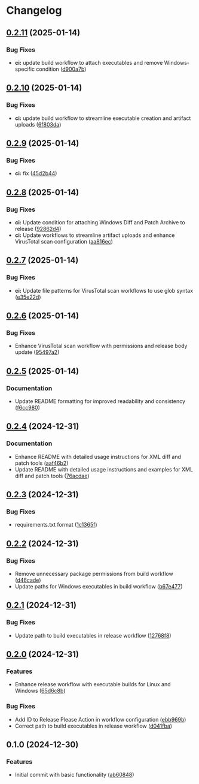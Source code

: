 # Changelog

## [0.2.11](https://github.com/chemodun/x4_xml_diff_and_patch/compare/v0.2.10...v0.2.11) (2025-01-14)


### Bug Fixes

* **ci:** update build workflow to attach executables and remove Windows-specific condition ([d900a7b](https://github.com/chemodun/x4_xml_diff_and_patch/commit/d900a7b0d93a8985bc504464ded000aa8ca5d21d))

## [0.2.10](https://github.com/chemodun/x4_xml_diff_and_patch/compare/v0.2.9...v0.2.10) (2025-01-14)


### Bug Fixes

* **ci:** update build workflow to streamline executable creation and artifact uploads ([6f803da](https://github.com/chemodun/x4_xml_diff_and_patch/commit/6f803da5e9ef36f8084af16ca894befd660548a9))

## [0.2.9](https://github.com/chemodun/x4_xml_diff_and_patch/compare/v0.2.8...v0.2.9) (2025-01-14)


### Bug Fixes

* **ci:** fix ([45d2b44](https://github.com/chemodun/x4_xml_diff_and_patch/commit/45d2b449c82618571c3326e1d4b56ddfcaf241f7))

## [0.2.8](https://github.com/chemodun/x4_xml_diff_and_patch/compare/v0.2.7...v0.2.8) (2025-01-14)


### Bug Fixes

* **ci:** Update condition for attaching Windows Diff and Patch Archive to release ([92862d4](https://github.com/chemodun/x4_xml_diff_and_patch/commit/92862d4a4d56513a7ed06045ff9efd2f7c7a423f))
* **ci:** Update workflows to streamline artifact uploads and enhance VirusTotal scan configuration ([aa816ec](https://github.com/chemodun/x4_xml_diff_and_patch/commit/aa816ec6939f59c3bfc5eb0db36b28b8c2bfdb24))

## [0.2.7](https://github.com/chemodun/x4_xml_diff_and_patch/compare/v0.2.6...v0.2.7) (2025-01-14)


### Bug Fixes

* **ci:** Update file patterns for VirusTotal scan workflows to use glob syntax ([e35e22d](https://github.com/chemodun/x4_xml_diff_and_patch/commit/e35e22da4bdb4e9d1f9fadc10c85037f9524305b))

## [0.2.6](https://github.com/chemodun/x4_xml_diff_and_patch/compare/v0.2.5...v0.2.6) (2025-01-14)


### Bug Fixes

* Enhance VirusTotal scan workflow with permissions and release body update ([95497a2](https://github.com/chemodun/x4_xml_diff_and_patch/commit/95497a28ce0f649e52fc61a86167d9b921c1f8d8))

## [0.2.5](https://github.com/chemodun/x4_xml_diff_and_patch/compare/v0.2.4...v0.2.5) (2025-01-14)


### Documentation

* Update README formatting for improved readability and consistency ([f6cc980](https://github.com/chemodun/x4_xml_diff_and_patch/commit/f6cc98053b20236c9df9c847f293c67e1cfb110b))

## [0.2.4](https://github.com/chemodun/x4_xml_diff_and_patch/compare/v0.2.3...v0.2.4) (2024-12-31)


### Documentation

* Enhance README with detailed usage instructions for XML diff and patch tools ([aaf46b2](https://github.com/chemodun/x4_xml_diff_and_patch/commit/aaf46b2d4f56538df77f7dd5b2eb3c023533ea8e))
* Update README with detailed usage instructions and examples for XML diff and patch tools ([76acdae](https://github.com/chemodun/x4_xml_diff_and_patch/commit/76acdae6f67f6d0cb6d89f9ee9c7f663e06950da))

## [0.2.3](https://github.com/chemodun/x4_xml_diff_and_patch/compare/v0.2.2...v0.2.3) (2024-12-31)


### Bug Fixes

* requirements.txt format ([1c1365f](https://github.com/chemodun/x4_xml_diff_and_patch/commit/1c1365f86437d5218b21188f051d2d2f57bf587a))

## [0.2.2](https://github.com/chemodun/x4_xml_diff_and_patch/compare/v0.2.1...v0.2.2) (2024-12-31)


### Bug Fixes

* Remove unnecessary package permissions from build workflow ([d46cade](https://github.com/chemodun/x4_xml_diff_and_patch/commit/d46cade9ecf78cdfa3cd0429f8ffd43caf135db8))
* Update paths for Windows executables in build workflow ([b67e477](https://github.com/chemodun/x4_xml_diff_and_patch/commit/b67e47712ada2f604a8a72d71f9afdf2c0aa3228))

## [0.2.1](https://github.com/chemodun/x4_xml_diff_and_patch/compare/v0.2.0...v0.2.1) (2024-12-31)


### Bug Fixes

* Update path to build executables in release workflow ([12768f8](https://github.com/chemodun/x4_xml_diff_and_patch/commit/12768f8459b23eebc22ab963245622545d7bb85a))

## [0.2.0](https://github.com/chemodun/x4_xml_diff_and_patch/compare/v0.1.0...v0.2.0) (2024-12-31)


### Features

* Enhance release workflow with executable builds for Linux and Windows ([65d6c8b](https://github.com/chemodun/x4_xml_diff_and_patch/commit/65d6c8b2141dd43c42977ab7e0a2255beec690a9))


### Bug Fixes

* Add ID to Release Please Action in workflow configuration ([ebb969b](https://github.com/chemodun/x4_xml_diff_and_patch/commit/ebb969b71d77a50324af45efc7daef8f49b66460))
* Correct path to build executables in release workflow ([d041fba](https://github.com/chemodun/x4_xml_diff_and_patch/commit/d041fba342fc0f8d71568ba5cc0a4d5eec1b9043))

## 0.1.0 (2024-12-30)


### Features

* Initial commit with basic functionality ([ab60848](https://github.com/chemodun/x4_xml_diff_and_patch/commit/ab608483e6999cd86d973ed5e720ede384027862))
